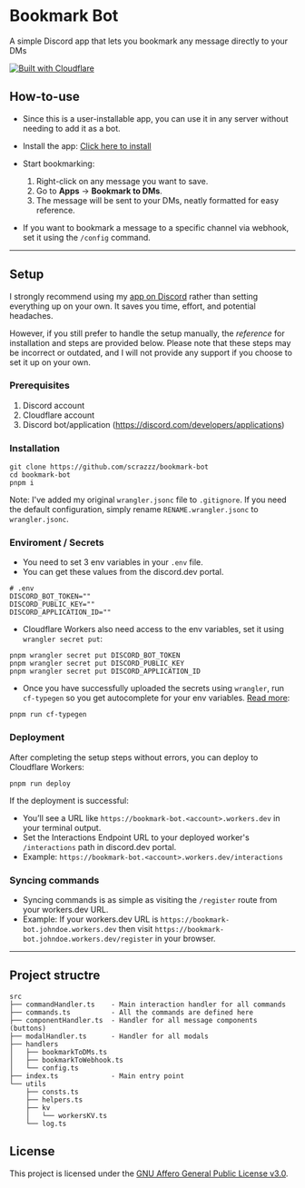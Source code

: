 # Bookmark Bot
A simple Discord app that lets you bookmark any message directly to your DMs

[![Built with Cloudflare](https://workers.cloudflare.com/built-with-cloudflare.svg)](https://cloudflare.com)

## How-to-use
- Since this is a user-installable app, you can use it in any server without needing to add it as a bot.
- Install the app: [Click here to install](https://discord.com/oauth2/authorize?client_id=812586569902850084)
- Start bookmarking:
  1. Right-click on any message you want to save.
  2. Go to **Apps** -> **Bookmark to DMs**.
  3. The message will be sent to your DMs, neatly formatted for easy reference.

- If you want to bookmark a message to a specific channel via webhook, set it using the `/config` command.

---

## Setup
I strongly recommend using my [app on Discord](https://discord.com/oauth2/authorize?client_id=812586569902850084) rather than setting everything up on your own. It saves you time, effort, and potential headaches.

However, if you still prefer to handle the setup manually, the *reference* for installation and steps are provided below. Please note that these steps may be incorrect or outdated, and I will not provide any support if you choose to set it up on your own.

### Prerequisites
1. Discord account
1. Cloudflare account
1. Discord bot/application (https://discord.com/developers/applications)

### Installation
```
git clone https://github.com/scrazzz/bookmark-bot
cd bookmark-bot
pnpm i
```

Note: I've added my original `wrangler.jsonc` file to `.gitignore`. If you need the default configuration, simply rename `RENAME.wrangler.jsonc` to `wrangler.jsonc`.

### Enviroment / Secrets
- You need to set 3 env variables in your `.env` file.
- You can get these values from the discord.dev portal.
```
# .env
DISCORD_BOT_TOKEN=""
DISCORD_PUBLIC_KEY=""
DISCORD_APPLICATION_ID=""
```

- Cloudflare Workers also need access to the env variables, set it using `wrangler secret put`:
```
pnpm wrangler secret put DISCORD_BOT_TOKEN
pnpm wrangler secret put DISCORD_PUBLIC_KEY
pnpm wrangler secret put DISCORD_APPLICATION_ID
```

- Once you have successfully uploaded the secrets using `wrangler`, run `cf-typegen` so you get autocomplete for your env variables. [Read more](https://developers.cloudflare.com/workers/wrangler/commands/#types):
```
pnpm run cf-typegen
```

### Deployment
After completing the setup steps without errors, you can deploy to Cloudflare Workers:
```
pnpm run deploy
```
If the deployment is successful:
- You’ll see a URL like `https://bookmark-bot.<account>.workers.dev` in your terminal output.
- Set the Interactions Endpoint URL to your deployed worker's `/interactions` path in discord.dev portal.
- Example: `https://bookmark-bot.<account>.workers.dev/interactions`

### Syncing commands
- Syncing commands is as simple as visiting the `/register` route from your workers.dev URL.
- Example: If your workers.dev URL is `https://bookmark-bot.johndoe.workers.dev` then visit `https://bookmark-bot.johndoe.workers.dev/register` in your browser.

---

## Project structre
```gql
src
├── commandHandler.ts    - Main interaction handler for all commands
├── commands.ts          - All the commands are defined here
├── componentHandler.ts  - Handler for all message components (buttons)
├── modalHandler.ts      - Handler for all modals
├── handlers
│   ├── bookmarkToDMs.ts
│   ├── bookmarkToWebhook.ts
│   └── config.ts
├── index.ts             - Main entry point
└── utils
    ├── consts.ts
    ├── helpers.ts
    ├── kv
    │   └── workersKV.ts
    └── log.ts
```

## License
This project is licensed under the [GNU Affero General Public License v3.0](./LICENSE).

